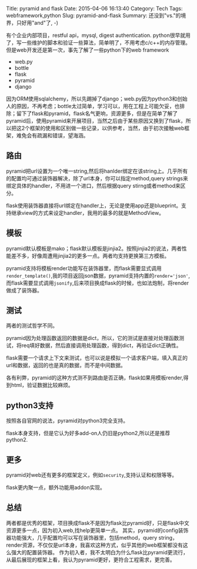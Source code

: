 Title: pyramid and flask
Date: 2015-04-06 16:13:40
Category: Tech 
Tags: webframework,python
Slug: pyramid-and-flask
Summary: 还没到"vs."的境界，只好用"and"了, -)

有个企业内部项目，restful api，mysql, digest authentication.
python很早就用了，写一些维护的脚本和验证一些算法，简单明了，不用考虑c/c++的内存管理。
但是web开发还是第一次，事先了解了一些python下的web framework

- web.py
- bottle
- flask
- pyramid
- django

因为ORM使用sqlalchemy，所以先踢掉了django；web.py因为python3和创始人的原因，不再考虑；bottle太过简单，学习可以，用在工程上可能欠妥，也排除；留下了flask和pyramid，flask名气更响，资源更多，但是在简单了解了pyramid后，使用pyramid来开展项目，当然之后由于某些原因又换到了flask，所以把这2个框架的使用和区别做一些记录，以供参考，当然，由于初次接触web框架，难免会有疏漏和错误，望海涵。

## 路由
pyramid把url设置为一个唯一string,然后将hanlder绑定在该string上。几乎所有的配置均可通过装饰器解决，除了url本身，你可以指定method,query strings来绑定具体的handler，不用进一个进口，然后根据query stirng或者method来区分。

flask使用装饰器直接将url绑定在handler上，无论是使用app还是blueprint。支持继承view的方式来设定handler，我用的最多的就是MethodView。

## 模板
pyramid默认模板是mako；flask默认模板是jinjia2。按照jinjia2的说法，两者性能差不多，好像周遭用jinjia2的更多一点。两者均支持更换第三方模板。

pyramid支持将模板render功能写在装饰器里，而flask需要显式调用`render_template()`,我的项目返回json数据，pyramid支持内置的`render='json'`,而flask需要显式调用`jsonify`,后来项目换成flask的时候，也如法炮制，将render做成了装饰器。

## 测试
两者的测试哲学不同。

pyramid因为处理函数返回的数据是dict，所以，它的测试是直接对处理函数测试，将req填好数据，然后直接调用处理函数，得到dict，再验证dict正确性。

flask需要一个请求上下文来测试，也可以说是模拟一个请求客户端，填入真正的url和数据，返回的也是真的数据，而不是中间数据。

各有利弊，pyramid的这种方式测不到路由是否正确，flask如果用模板render,得到html，验证数据比较麻烦。

## python3支持
按照各自官网的说法，pyramid对python3完全支持。

flask本身支持，但是它认为好多add-on人仍旧是python2,所以还是推荐python2.

## 更多
pyramid对web还有更多的框架定义，例如`security`,支持认证和权限等等。

flask更内聚一点，额外功能用addon实现。

## 总结
两者都是优秀的框架，项目换成flask不是因为flask比pyramid好，只是flask中文资源更多一点，因为初入web,找help更简单一点。
其实，pyramid的config装饰器功能强大，几乎配置均可以写在装饰器里，包括method，query string，render资源，不仅仅是url本身，我喜欢这种方式，似乎其他的web框架都没有这么强大的配置装饰器。
作为初入者，我不太明白为什么flask比pyramid更流行，从最后展现的框架上看，我认为pyramid更好，更符合工程需求，更完善。